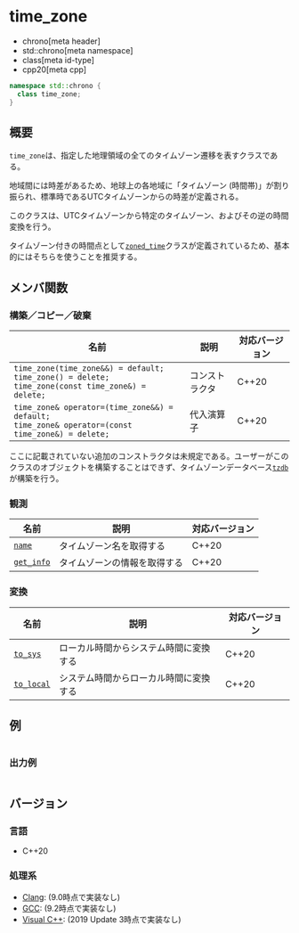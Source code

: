 # time_zone
* chrono[meta header]
* std::chrono[meta namespace]
* class[meta id-type]
* cpp20[meta cpp]

```cpp
namespace std::chrono {
  class time_zone;
}
```

## 概要
`time_zone`は、指定した地理領域の全てのタイムゾーン遷移を表すクラスである。

地域間には時差があるため、地球上の各地域に「タイムゾーン (時間帯)」が割り振られ、標準時であるUTCタイムゾーンからの時差が定義される。

このクラスは、UTCタイムゾーンから特定のタイムゾーン、およびその逆の時間変換を行う。

タイムゾーン付きの時間点として[`zoned_time`](zoned_time.md)クラスが定義されているため、基本的にはそちらを使うことを推奨する。


## メンバ関数
### 構築／コピー／破棄

| 名前 | 説明 | 対応バージョン |
|------|------|----------------|
| `time_zone(time_zone&&) = default;`<br/> `time_zone() = delete;`<br/> `time_zone(const time_zone&) = delete;` | コンストラクタ | C++20 |
| `time_zone& operator=(time_zone&&) = default;`<br/> `time_zone& operator=(const time_zone&) = delete;` | 代入演算子 | C++20 |

ここに記載されていない追加のコンストラクタは未規定である。ユーザーがこのクラスのオブジェクトを構築することはできず、タイムゾーンデータベース[`tzdb`](tzdb.md.nolink)が構築を行う。


### 観測

| 名前 | 説明 | 対応バージョン |
|------|------|----------------|
| [`name`](time_zone/name.md)         | タイムゾーン名を取得する | C++20 |
| [`get_info`](time_zone/get_info.md) | タイムゾーンの情報を取得する | C++20 |


### 変換

| 名前 | 説明 | 対応バージョン |
|------|------|----------------|
| [`to_sys`](time_zone/to_sys.md.nolink)     | ローカル時間からシステム時間に変換する | C++20 |
| [`to_local`](time_zone/to_local.md.nolink) | システム時間からローカル時間に変換する | C++20 |


## 例
```cpp example
```

### 出力例
```
```

## バージョン
### 言語
- C++20

### 処理系
- [Clang](/implementation.md#clang): (9.0時点で実装なし)
- [GCC](/implementation.md#gcc): (9.2時点で実装なし)
- [Visual C++](/implementation.md#visual_cpp): (2019 Update 3時点で実装なし)

